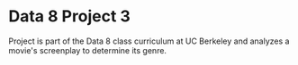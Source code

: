 # Data 8 Project 3

Project is part of the Data 8 class curriculum at UC Berkeley and analyzes a movie's screenplay to determine its genre.

